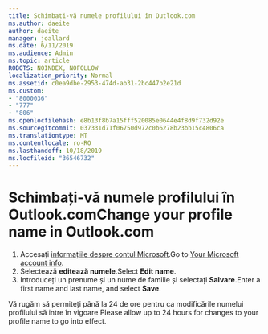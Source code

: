 ```yaml
---
title: Schimbați-vă numele profilului în Outlook.com
ms.author: daeite
author: daeite
manager: joallard
ms.date: 6/11/2019
ms.audience: Admin
ms.topic: article
ROBOTS: NOINDEX, NOFOLLOW
localization_priority: Normal
ms.assetid: c0ea9dbe-2953-474d-ab31-2bc447b2e21d
ms.custom:
- "8000036"
- "777"
- "806"
ms.openlocfilehash: e8b13f8b7a15fff520085e0644e4f8d9f732d92e
ms.sourcegitcommit: 037331d71f06750d972c0b6278b23bb15c4806ca
ms.translationtype: MT
ms.contentlocale: ro-RO
ms.lasthandoff: 10/18/2019
ms.locfileid: "36546732"
---
```

# <a name="change-your-profile-name-in-outlookcom"></a><span data-ttu-id="a4bae-102">Schimbați-vă numele profilului în Outlook.com</span><span class="sxs-lookup"><span data-stu-id="a4bae-102">Change your profile name in Outlook.com</span></span>

1. <span data-ttu-id="a4bae-103">Accesați [informațiile despre contul Microsoft](https://go.microsoft.com/fwlink/p/?linkid=860841).</span><span class="sxs-lookup"><span data-stu-id="a4bae-103">Go to [Your Microsoft account info](https://go.microsoft.com/fwlink/p/?linkid=860841).</span></span>
2. <span data-ttu-id="a4bae-104">Selectează **editează numele**.</span><span class="sxs-lookup"><span data-stu-id="a4bae-104">Select **Edit name**.</span></span>
3. <span data-ttu-id="a4bae-105">Introduceți un prenume și un nume de familie și selectați **Salvare**.</span><span class="sxs-lookup"><span data-stu-id="a4bae-105">Enter a first name and last name, and select **Save**.</span></span>

<span data-ttu-id="a4bae-106">Vă rugăm să permiteți până la 24 de ore pentru ca modificările numelui profilului să intre în vigoare.</span><span class="sxs-lookup"><span data-stu-id="a4bae-106">Please allow up to 24 hours for changes to your profile name to go into effect.</span></span>